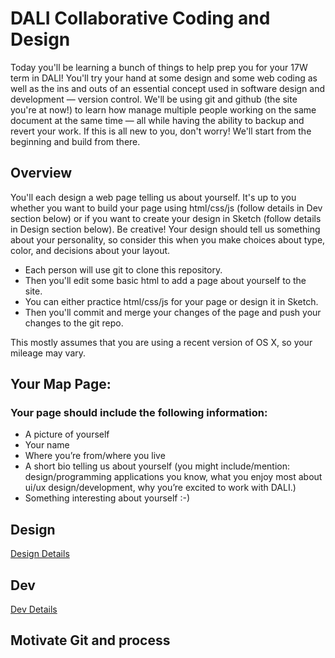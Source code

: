 # DALI Collaborative Coding and Design

Today you'll be learning a bunch of things to help prep you for your 17W term in DALI! You'll try your hand at some design and some web coding as well as the ins and outs of an essential concept used in software design and development — version control. We'll be using git and github (the site you're at now!) to learn how manage multiple people working on the same document at the same time — all while having the ability to backup and revert your work. If this is all new to you, don't worry! We'll start from the beginning and build from there.

## Overview

You'll each design a web page telling us about yourself. It's up to you whether you want to build your page using html/css/js (follow details in Dev section below) or if you want to create your design in Sketch (follow details in Design section below). Be creative! Your design should tell us something about your personality, so consider this when you make choices about type, color, and decisions about your layout. 

*  Each person will use git to clone this repository.  
*  Then you'll edit some basic html to add a page about yourself to the site.
*  You can either practice html/css/js for your page or design it in Sketch.
*  Then you'll commit and merge your changes of the page and push your changes to the git repo.

This mostly assumes that you are using a recent version of OS X, so your mileage may vary.

## Your Map Page:

### Your page should include the following information:
* A picture of yourself
* Your name
* Where you’re from/where you live
* A short bio telling us about yourself (you might include/mention: design/programming applications you know, what you enjoy most about ui/ux design/development, why you’re excited to work with DALI.)
* Something interesting about yourself :-)


## Design

[Design Details](./docs/design_details.md)

## Dev

[Dev Details](./docs/dev_details.md)

## Motivate Git and process
